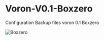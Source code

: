 # Voron-V0.1-Boxzero
Configuration Backup files voron 0.1 Boxzero

![Boxzero](https://github.com/mvdveer/Voron-V0.1-Boxzero/assets/19568018/2b2e1b6d-206b-4631-be9f-be6d179ee3f5)
